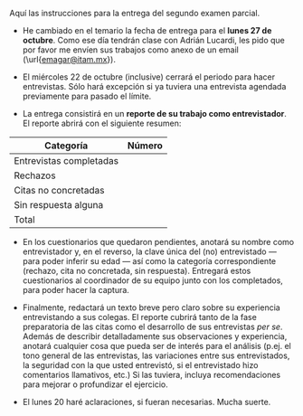 Aquí las instrucciones para la entrega del segundo examen parcial.

-   He cambiado en el temario la fecha de entrega para el **lunes 27 de octubre**. Como ese día tendrán clase con Adrián Lucardi, les pido que por favor me envíen sus trabajos como anexo de un email (\url{emagar@itam.mx}).

-   El miércoles 22 de octubre (inclusive) cerrará el periodo para hacer entrevistas. Sólo hará excepción si ya tuviera una entrevista agendada previamente para pasado el límite.

-   La entrega consistirá en un **reporte de su trabajo como entrevistador**. El reporte abrirá con el siguiente resumen:

| Categoría               | Número |
|----------------------- |------ |
| Entrevistas completadas |        |
| Rechazos                |        |
| Citas no concretadas    |        |
| Sin respuesta alguna    |        |
| Total                   |        |

-   En los cuestionarios que quedaron pendientes, anotará su nombre como entrevistador y, en el reverso, la clave única del (no) entrevistado &#x2014; para poder inferir su edad &#x2014; así como la categoría correspondiente (rechazo, cita no concretada, sin respuesta). Entregará estos cuestionarios al coordinador de su equipo junto con los completados, para poder hacer la captura.

-   Finalmente, redactará un texto breve pero claro sobre su experiencia entrevistando a sus colegas. El reporte cubrirá tanto de la fase preparatoria de las citas como el desarrollo de sus entrevistas *per se*. Además de describir detalladamente sus observaciones y experiencia, anotará cualquier cosa que pueda ser de interés para el análisis (p.ej. el tono general de las entrevistas, las variaciones entre sus entrevistados, la seguridad con la que usted entrevistó, si el entrevistado hizo comentarios llamativos, etc.) Si las tuviera, incluya recomendaciones para mejorar o profundizar el ejercicio.

-   El lunes 20 haré aclaraciones, si fueran necesarias. Mucha suerte.
